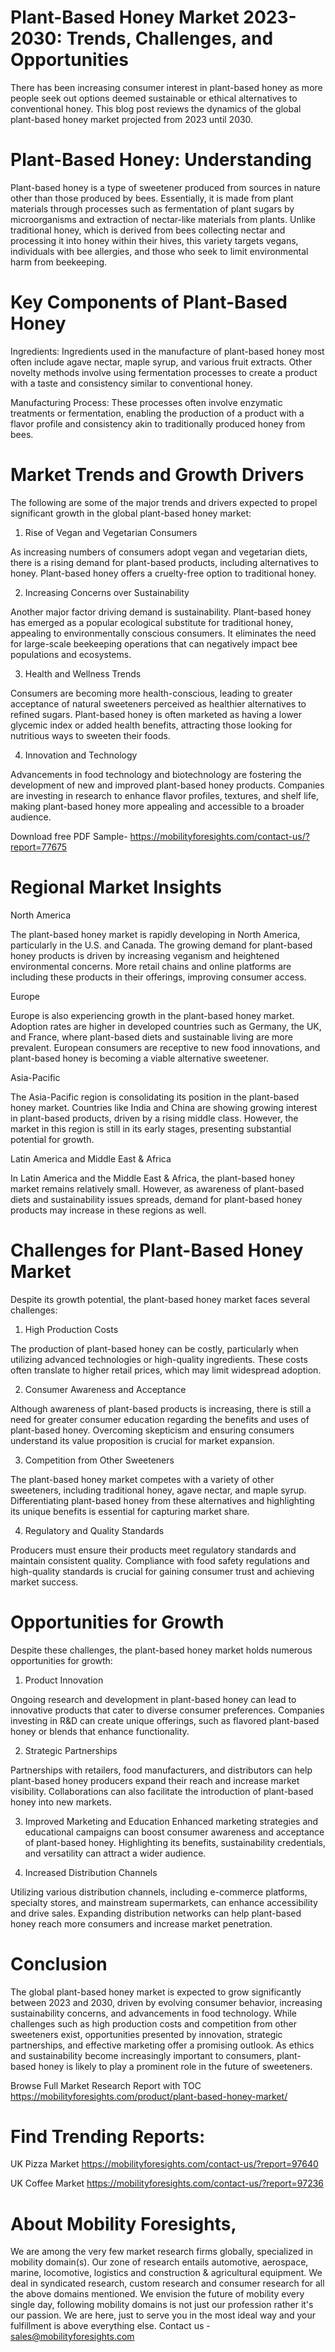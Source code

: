 # Plant-Based Honey Market 2023-2030: Trends, Challenges, and Opportunities

There has been increasing consumer interest in plant-based honey as more people seek out options deemed sustainable or ethical alternatives to conventional honey. This blog post reviews the dynamics of the global plant-based honey market projected from 2023 until 2030.

# Plant-Based Honey: Understanding

Plant-based honey is a type of sweetener produced from sources in nature other than those produced by bees. Essentially, it is made from plant materials through processes such as fermentation of plant sugars by microorganisms and extraction of nectar-like materials from plants. Unlike traditional honey, which is derived from bees collecting nectar and processing it into honey within their hives, this variety targets vegans, individuals with bee allergies, and those who seek to limit environmental harm from beekeeping.

# Key Components of Plant-Based Honey

Ingredients: Ingredients used in the manufacture of plant-based honey most often include agave nectar, maple syrup, and various fruit extracts. Other novelty methods involve using fermentation processes to create a product with a taste and consistency similar to conventional honey.

Manufacturing Process: These processes often involve enzymatic treatments or fermentation, enabling the production of a product with a flavor profile and consistency akin to traditionally produced honey from bees.

# Market Trends and Growth Drivers

The following are some of the major trends and drivers expected to propel significant growth in the global plant-based honey market:

1. Rise of Vegan and Vegetarian Consumers

As increasing numbers of consumers adopt vegan and vegetarian diets, there is a rising demand for plant-based products, including alternatives to honey. Plant-based honey offers a cruelty-free option to traditional honey.

2. Increasing Concerns over Sustainability

Another major factor driving demand is sustainability. Plant-based honey has emerged as a popular ecological substitute for traditional honey, appealing to environmentally conscious consumers. It eliminates the need for large-scale beekeeping operations that can negatively impact bee populations and ecosystems.

3. Health and Wellness Trends

Consumers are becoming more health-conscious, leading to greater acceptance of natural sweeteners perceived as healthier alternatives to refined sugars. Plant-based honey is often marketed as having a lower glycemic index or added health benefits, attracting those looking for nutritious ways to sweeten their foods.

4. Innovation and Technology

Advancements in food technology and biotechnology are fostering the development of new and improved plant-based honey products. Companies are investing in research to enhance flavor profiles, textures, and shelf life, making plant-based honey more appealing and accessible to a broader audience.

Download free PDF Sample- https://mobilityforesights.com/contact-us/?report=77675


# Regional Market Insights

North America

The plant-based honey market is rapidly developing in North America, particularly in the U.S. and Canada. The growing demand for plant-based honey products is driven by increasing veganism and heightened environmental concerns. More retail chains and online platforms are including these products in their offerings, improving consumer access.

Europe

Europe is also experiencing growth in the plant-based honey market. Adoption rates are higher in developed countries such as Germany, the UK, and France, where plant-based diets and sustainable living are more prevalent. European consumers are receptive to new food innovations, and plant-based honey is becoming a viable alternative sweetener.

Asia-Pacific

The Asia-Pacific region is consolidating its position in the plant-based honey market. Countries like India and China are showing growing interest in plant-based products, driven by a rising middle class. However, the market in this region is still in its early stages, presenting substantial potential for growth.

Latin America and Middle East & Africa

In Latin America and the Middle East & Africa, the plant-based honey market remains relatively small. However, as awareness of plant-based diets and sustainability issues spreads, demand for plant-based honey products may increase in these regions as well.

# Challenges for Plant-Based Honey Market

Despite its growth potential, the plant-based honey market faces several challenges:

1. High Production Costs

The production of plant-based honey can be costly, particularly when utilizing advanced technologies or high-quality ingredients. These costs often translate to higher retail prices, which may limit widespread adoption.

2. Consumer Awareness and Acceptance

Although awareness of plant-based products is increasing, there is still a need for greater consumer education regarding the benefits and uses of plant-based honey. Overcoming skepticism and ensuring consumers understand its value proposition is crucial for market expansion.

3. Competition from Other Sweeteners

The plant-based honey market competes with a variety of other sweeteners, including traditional honey, agave nectar, and maple syrup. Differentiating plant-based honey from these alternatives and highlighting its unique benefits is essential for capturing market share.

4. Regulatory and Quality Standards

Producers must ensure their products meet regulatory standards and maintain consistent quality. Compliance with food safety regulations and high-quality standards is crucial for gaining consumer trust and achieving market success.

# Opportunities for Growth

Despite these challenges, the plant-based honey market holds numerous opportunities for growth:

1. Product Innovation

Ongoing research and development in plant-based honey can lead to innovative products that cater to diverse consumer preferences. Companies investing in R&D can create unique offerings, such as flavored plant-based honey or blends that enhance functionality.

2. Strategic Partnerships

Partnerships with retailers, food manufacturers, and distributors can help plant-based honey producers expand their reach and increase market visibility. Collaborations can also facilitate the introduction of plant-based honey into new markets.

3. Improved Marketing and Education
Enhanced marketing strategies and educational campaigns can boost consumer awareness and acceptance of plant-based honey. Highlighting its benefits, sustainability credentials, and versatility can attract a wider audience.

4. Increased Distribution Channels

Utilizing various distribution channels, including e-commerce platforms, specialty stores, and mainstream supermarkets, can enhance accessibility and drive sales. Expanding distribution networks can help plant-based honey reach more consumers and increase market penetration.

# Conclusion

The global plant-based honey market is expected to grow significantly between 2023 and 2030, driven by evolving consumer behavior, increasing sustainability concerns, and advancements in food technology. While challenges such as high production costs and competition from other sweeteners exist, opportunities presented by innovation, strategic partnerships, and effective marketing offer a promising outlook. As ethics and sustainability become increasingly important to consumers, plant-based honey is likely to play a prominent role in the future of sweeteners.


Browse Full Market Research Report with TOC https://mobilityforesights.com/product/plant-based-honey-market/


# Find Trending Reports:

UK Pizza Market https://mobilityforesights.com/contact-us/?report=97640

UK Coffee Market https://mobilityforesights.com/contact-us/?report=97236



# About Mobility Foresights,
We are among the very few market research firms globally, specialized in mobility domain(s). Our zone of research entails automotive, aerospace, marine, locomotive, logistics and construction & agricultural equipment. We deal in syndicated research, custom research and consumer research for all the above domains mentioned.
We envision the future of mobility every single day, following mobility domains is not just our profession rather it's our passion. We are here, just to serve you in the most ideal way and your fulfillment is above everything else. Contact us -  sales@mobilityforesights.com
